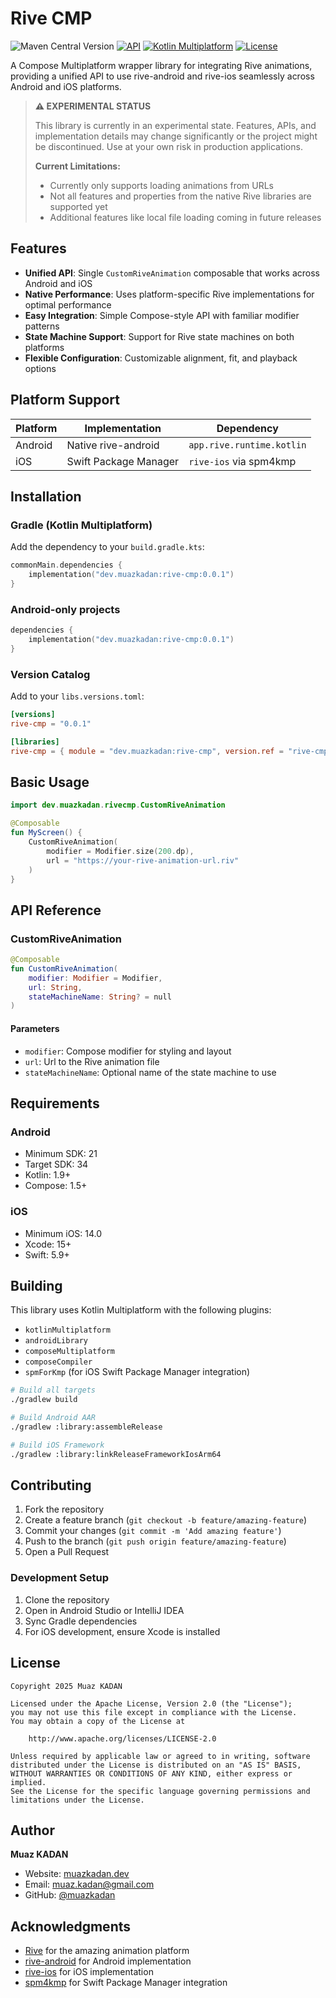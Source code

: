# Rive CMP

![Maven Central Version](https://img.shields.io/maven-central/v/dev.muazkadan/rive-cmp)
[![API](https://img.shields.io/badge/API-21%2B-brightgreen.svg?style=flat)](https://android-arsenal.com/api?level=21)
[![Kotlin Multiplatform](https://img.shields.io/badge/Kotlin-Multiplatform-blue.svg)](https://kotlinlang.org/docs/multiplatform.html)
[![License](https://img.shields.io/badge/License-Apache%202.0-blue.svg)](https://opensource.org/licenses/Apache-2.0)

A Compose Multiplatform wrapper library for integrating Rive animations, providing a unified API to
use rive-android and rive-ios seamlessly across Android and iOS platforms.

> **⚠️ EXPERIMENTAL STATUS**
>
> This library is currently in an experimental state. Features, APIs, and implementation details may
> change significantly or the project might be discontinued. Use at your own risk in production
> applications.
>
> **Current Limitations:**
> - Currently only supports loading animations from URLs
> - Not all features and properties from the native Rive libraries are supported yet
> - Additional features like local file loading coming in future releases

## Features

- **Unified API**: Single `CustomRiveAnimation` composable that works across Android and iOS
- **Native Performance**: Uses platform-specific Rive implementations for optimal performance
- **Easy Integration**: Simple Compose-style API with familiar modifier patterns
- **State Machine Support**: Support for Rive state machines on both platforms
- **Flexible Configuration**: Customizable alignment, fit, and playback options

## Platform Support

| Platform | Implementation        | Dependency                |
|----------|-----------------------|---------------------------|
| Android  | Native rive-android   | `app.rive.runtime.kotlin` |
| iOS      | Swift Package Manager | `rive-ios` via spm4kmp    |

## Installation

### Gradle (Kotlin Multiplatform)

Add the dependency to your `build.gradle.kts`:

```kotlin
commonMain.dependencies {
    implementation("dev.muazkadan:rive-cmp:0.0.1")
}
```

### Android-only projects

```kotlin
dependencies {
    implementation("dev.muazkadan:rive-cmp:0.0.1")
}
```

### Version Catalog

Add to your `libs.versions.toml`:

```toml
[versions]
rive-cmp = "0.0.1"

[libraries]
rive-cmp = { module = "dev.muazkadan:rive-cmp", version.ref = "rive-cmp" }
```

## Basic Usage

```kotlin
import dev.muazkadan.rivecmp.CustomRiveAnimation

@Composable
fun MyScreen() {
    CustomRiveAnimation(
        modifier = Modifier.size(200.dp),
        url = "https://your-rive-animation-url.riv"
    )
}
```

## API Reference

### CustomRiveAnimation

```kotlin
@Composable
fun CustomRiveAnimation(
    modifier: Modifier = Modifier,
    url: String,
    stateMachineName: String? = null
)
```

#### Parameters

- `modifier`: Compose modifier for styling and layout
- `url`: Url to the Rive animation file
- `stateMachineName`: Optional name of the state machine to use

## Requirements

### Android

- Minimum SDK: 21
- Target SDK: 34
- Kotlin: 1.9+
- Compose: 1.5+

### iOS

- Minimum iOS: 14.0
- Xcode: 15+
- Swift: 5.9+

## Building

This library uses Kotlin Multiplatform with the following plugins:

- `kotlinMultiplatform`
- `androidLibrary`
- `composeMultiplatform`
- `composeCompiler`
- `spmForKmp` (for iOS Swift Package Manager integration)

```bash
# Build all targets
./gradlew build

# Build Android AAR
./gradlew :library:assembleRelease

# Build iOS Framework
./gradlew :library:linkReleaseFrameworkIosArm64
```

## Contributing

1. Fork the repository
2. Create a feature branch (`git checkout -b feature/amazing-feature`)
3. Commit your changes (`git commit -m 'Add amazing feature'`)
4. Push to the branch (`git push origin feature/amazing-feature`)
5. Open a Pull Request

### Development Setup

1. Clone the repository
2. Open in Android Studio or IntelliJ IDEA
3. Sync Gradle dependencies
4. For iOS development, ensure Xcode is installed

## License

```
Copyright 2025 Muaz KADAN

Licensed under the Apache License, Version 2.0 (the "License");
you may not use this file except in compliance with the License.
You may obtain a copy of the License at

    http://www.apache.org/licenses/LICENSE-2.0

Unless required by applicable law or agreed to in writing, software
distributed under the License is distributed on an "AS IS" BASIS,
WITHOUT WARRANTIES OR CONDITIONS OF ANY KIND, either express or implied.
See the License for the specific language governing permissions and
limitations under the License.
```

## Author

**Muaz KADAN**

- Website: [muazkadan.dev](https://muazkadan.dev/)
- Email: muaz.kadan@gmail.com
- GitHub: [@muazkadan](https://github.com/muazkadan)

## Acknowledgments

- [Rive](https://rive.app/) for the amazing animation platform
- [rive-android](https://github.com/rive-app/rive-android) for Android implementation
- [rive-ios](https://github.com/rive-app/rive-ios) for iOS implementation
- [spm4kmp](https://github.com/frankois944/spm4kmp) for Swift Package Manager integration
